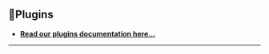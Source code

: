 <h2>🧩Plugins</h2>

- [**Read our plugins documentation here...**](https://github.com/blakprint/blakprint/plugins/#readme)

---
